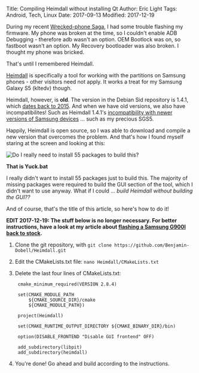 Title: Compiling Heimdall without installing Qt
Author: Eric Light
Tags: Android, Tech, Linux
Date: 2017-09-13
Modified: 2017-12-19

During my recent [Wrecked-phone Saga]({filename}broken_phone.md), I had some trouble flashing my firmware.  My phone was broken at the time, so I couldn't enable ADB Debugging - therefore adb wasn't an option.  OEM Bootlock was on, so fastboot wasn't an option.  My Recovery bootloader was also broken.  I thought my phone was bricked.

That's until I remembered Heimdall.

[Heimdall](http://glassechidna.com.au/heimdall/) is specifically a tool for working with the partitions on Samsung phones - other visitors need not apply.  It works a treat for my Samsung Galaxy S5 (kltedv) though.

Heimdall, however, is **old**.  The version in the Debian Sid repository is 1.4.1, which [dates back to 2015](http://metadata.ftp-master.debian.org/changelogs/main/h/heimdall-flash/heimdall-flash_1.4.1-2_changelog).  And when we have old versions, we also have incompatibilites!  Such as Heimdall 1.4.1's [incompatibility with newer versions of Samsung devices](https://github.com/Benjamin-Dobell/Heimdall/issues/209) ... such as my precious SGS5.

Happily, Heimdall is open source, so I was able to download and compile a new version that overcomes the problem.  And that's how I found myself staring at the screen and looking at this:

![Do I really need to install 55 packages to build this?]({static}/images/yuck.png)

**That is Yuck.bat**

I really didn't want to install 55 packages just to build this.  The majority of missing packages were required to build the GUI section of the tool, which I didn't want to use anyway.  What if I could ... _build Heimdall without building the GUI??_

And of course, that's the title of this article, so here's how to do it!

**EDIT 2017-12-19:  The stuff below is no longer necessary.  For better instructions, have a look at my article about [flashing a Samsung G900I back to stock]({filename}new_heimdall.md).**

1. Clone the git repository, with `git clone https://github.com/Benjamin-Dobell/Heimdall.git`

2. Edit the CMakeLists.txt file: `nano Heimdall/CMakeLists.txt`

3. Delete the last four lines of CMakeLists.txt:

        cmake_minimum_required(VERSION 2.8.4)

        set(CMAKE_MODULE_PATH
            ${CMAKE_SOURCE_DIR}/cmake
            ${CMAKE_MODULE_PATH})

        project(Heimdall)

        set(CMAKE_RUNTIME_OUTPUT_DIRECTORY ${CMAKE_BINARY_DIR}/bin)

        option(DISABLE_FRONTEND "Disable GUI frontend" OFF)

        add_subdirectory(libpit)
        add_subdirectory(heimdall)

4. You're done!  Go ahead and build according to the instructions.
